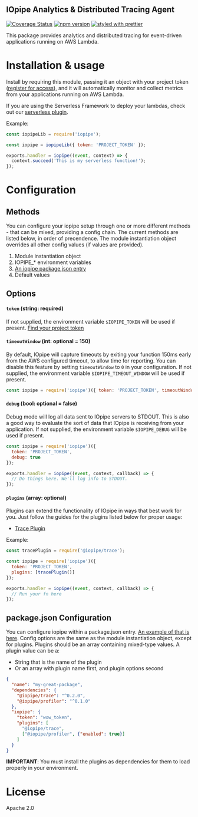 IOpipe Analytics & Distributed Tracing Agent
--------------------------------------------
[![Coverage Status](https://coveralls.io/repos/github/iopipe/iopipe/badge.svg?branch=master)](https://coveralls.io/github/iopipe/iopipe?branch=master)
[![npm version](https://badge.fury.io/js/iopipe.svg)](https://badge.fury.io/js/iopipe)
[![styled with prettier](https://img.shields.io/badge/styled_with-prettier-ff69b4.svg)](https://github.com/prettier/prettier)

This package provides analytics and distributed tracing for event-driven applications running on AWS Lambda.

# Installation & usage

Install by requiring this module, passing it an object with your project token ([register for access](https://www.iopipe.com)), and it will automatically monitor and collect metrics from your applications running on AWS Lambda.

If you are using the Serverless Framework to deploy your lambdas, check out our [serverless plugin](https://github.com/iopipe/serverless-plugin-iopipe).

Example:

```js
const iopipeLib = require('iopipe');

const iopipe = iopipeLib({ token: 'PROJECT_TOKEN' });

exports.handler = iopipe((event, context) => {
  context.succeed('This is my serverless function!');
});
```

# Configuration

## Methods

You can configure your iopipe setup through one or more different methods - that can be mixed, providing a config chain. The current methods are listed below, in order of precendence. The module instantiation object overrides all other config values (if values are provided).

1. Module instantiation object
2. IOPIPE_* environment variables
3. [An iopipe package.json entry](#packagejson-configuration)
4. Default values

## Options

#### `token` (string: required)

If not supplied, the environment variable `$IOPIPE_TOKEN` will be used if present. [Find your project token](https://dashboard.iopipe.com/install)

#### `timeoutWindow` (int: optional = 150)

By default, IOpipe will capture timeouts by exiting your function 150ms early from the AWS configured timeout, to allow time for reporting. You can disable this feature by setting `timeoutWindow` to `0` in your configuration. If not supplied, the environment variable `$IOPIPE_TIMEOUT_WINDOW` will be used if present.

```js
const iopipe = require('iopipe')({ token: 'PROJECT_TOKEN', timeoutWindow: 0})
```

#### `debug` (bool: optional = false)

Debug mode will log all data sent to IOpipe servers to STDOUT. This is also a good way to evaluate the sort of data that IOpipe is receiving from your application. If not supplied, the environment variable `$IOPIPE_DEBUG` will be used if present.

```js
const iopipe = require('iopipe')({
  token: 'PROJECT_TOKEN',
  debug: true
});

exports.handler = iopipe((event, context, callback) => {
  // Do things here. We'll log info to STDOUT.
});
```

#### `plugins` (array: optional)

Plugins can extend the functionality of IOpipe in ways that best work for you. Just follow the guides for the plugins listed below for proper usage:

- [Trace Plugin](https://github.com/iopipe/iopipe-plugin-trace)

Example:

```js
const tracePlugin = require('@iopipe/trace');

const iopipe = require('iopipe')({
  token: 'PROJECT_TOKEN',
  plugins: [tracePlugin()]
});

exports.handler = iopipe((event, context, callback) => {
  // Run your fn here
});
```

## package.json Configuration

You can configure iopipe within a package.json entry. [An example of that is here](https://github.com/iopipe/iopipe/blob/master/testProjects/packageJsonConfig/package.json#L10). Config options are the same as the module instantiation object, except for plugins. Plugins should be an array containing mixed-type values. A plugin value can be a:
- String that is the name of the plugin
- Or an array with plugin name first, and plugin options second

```json
{
  "name": "my-great-package",
  "dependencies": {
    "@iopipe/trace": "^0.2.0",
    "@iopipe/profiler": "^0.1.0"
  },
  "iopipe": {
    "token": "wow_token",
    "plugins": [
      "@iopipe/trace",
      ["@iopipe/profiler", {"enabled": true}]
    ]
  }
}
```

**IMPORTANT**: You must install the plugins as dependencies for them to load properly in your environment.

# License

Apache 2.0
